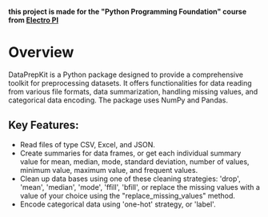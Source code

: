 **this project is made for the "Python Programming Foundation" course from [Electro PI](https://electropi.ai/ "Go To Electro PI page")**

# Overview
DataPrepKit is a Python package designed to provide a comprehensive toolkit for preprocessing datasets. It offers functionalities for data reading from various file formats, data summarization, handling missing values, and categorical data encoding. The package uses NumPy and Pandas.

## Key Features:
- Read files of type CSV, Excel, and JSON.
- Create summaries for data frames, or get each individual summary value for mean, median, mode, standard deviation, number of values, minimum value, maximum value, and frequent values.
- Clean up data bases using one of these cleaning strategies: 'drop', 'mean', 'median', 'mode', 'ffill', 'bfill', or replace the missing values with a value of your choice using the "replace_missing_values" method.
- Encode categorical data  using 'one-hot' strategy, or 'label'.
